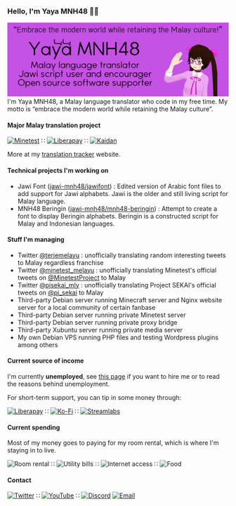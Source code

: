 ### Hello, I'm Yaya MNH48 🙋🏻

![github profile header image](https://raw.githubusercontent.com/mnh48/mnh48/master/img/profile-header.png)
I'm Yaya MNH48, a Malay language translator who code in my free time. My motto is “embrace the modern world while retaining the Malay culture”.

#### Major Malay translation project

[![Minetest](https://img.shields.io/badge/dynamic/json?color=brightgreen&label=Minetest&query=translated_percent&suffix=%25&url=https%3A%2F%2Fhosted.weblate.org%2Fapi%2Ftranslations%2Fminetest%2Fminetest%2Fms%2F%3Fformat%3Djson&style=flat-square)](https://github.com/minetest/minetest) ∷ [![Liberapay](https://img.shields.io/badge/dynamic/json?color=brightgreen&label=Liberapay&query=translated_percent&suffix=%25&url=https%3A%2F%2Fhosted.weblate.org%2Fapi%2Ftranslations%2Fliberapay%2Fcore%2Fms%2F%3Fformat%3Djson&style=flat-square)](https://github.com/liberapay/liberapay.com) ∷ [![Kaidan](https://img.shields.io/badge/dynamic/json?color=brightgreen&label=Kaidan&query=translated_percent&suffix=%25&url=https%3A%2F%2Fhosted.weblate.org%2Fapi%2Ftranslations%2Fkaidan%2Ftranslations%2Fms%2F%3Fformat%3Djson&style=flat-square)](https://invent.kde.org/kde/kaidan)

More at my [translation tracker](https://tl.mnh48.moe) website.


#### Technical projects I'm working on

- Jawi Font ([jawi-mnh48/jawifont](https://github.com/jawi-mnh48/jawifont)) : Edited version of Arabic font files to add support for Jawi alphabets. Jawi is the older and still living script for Malay language.
- MNH48 Beringin ([jawi-mnh48/mnh48-beringin](https://github.com/jawi-mnh48/mnh48-beringin)) : Attempt to create a font to display Beringin alphabets. Beringin is a constructed script for Malay and Indonesian languages.


#### Stuff I'm managing

- Twitter [@terjemelayu](https://twitter.com/terjemelayu) : unofficially translating random interesting tweets to Malay regardless franchise
- Twitter [@minetest_melayu](https://twitter.com/minetest_melayu) : unofficially translating Minetest's official tweets on [@MinetestProject](https://twitter.com/MinetestProject) to Malay
- Twitter [@pjsekai_mly](https://twitter.com/pjsekai_mly) : unofficially translating Project SEKAI's official tweets on [@pj_sekai](https://twitter.com/pj_sekai) to Malay
- Third-party Debian server running Minecraft server and Nginx website server for a local community of certain fanbase
- Third-party Debian server running private Minetest server
- Third-party Debian server running private proxy bridge
- Third-party Xubuntu server running private media server
- My own Debian VPS running PHP files and testing Wordpress plugins among others


#### Current source of income

I'm currently __unemployed__, see [this page](https://git.mnh48.moe/job.html) if you want to hire me or to read the reasons behind unemployment.

For short-term support, you can tip in some money through:

[![Liberapay](https://img.shields.io/liberapay/receives/mnh48?label=Liberapay&style=flat-square&logo=Liberapay)](https://liberapay.com/mnh48/) ∷ [![Ko-Fi](https://img.shields.io/badge/Ko--fi-Buy%20me%20a%20coffee-brightgreen?style=flat-square&logo=Ko-fi)](https://ko-fi.com/mnh48) ∷ [![Streamlabs](https://img.shields.io/badge/Streamlabs-Donation-brightgreen?style=flat-square)](https://streamlabs.com/yaya-)


#### Current spending

Most of my money goes to paying for my room rental, which is where I'm staying in to live.

![Room rental](https://img.shields.io/badge/Room%20rental-350%20MYR%2Fmonth-red?style=flat-square) ∷ ![Utility bills](https://img.shields.io/badge/Utility%20bills-50%20MYR%2Fmonth-red?style=flat-square) ∷ ![Internet access](https://img.shields.io/badge/Internet%20access-100%20MYR%2Fmonth-red?style=flat-square) ∷ ![Food](https://img.shields.io/badge/Food-whichever%20money%20left-red?style=flat-square)

#### Contact

[![Twitter](https://img.shields.io/badge/Twitter-%40mnh48com-brightgreen?logo=Twitter&style=flat-square)](https://twitter.com/mnh48com) ∷ [![YouTube](https://img.shields.io/badge/YouTube-Yaya%20Channel-brightgreen?logo=YouTube&style=flat-square)](https://www.youtube.com/channel/UCDTVO-RvDJnxR9bOWeqykDQ) ∷ [![Discord](https://img.shields.io/badge/Discord-The%20MNH48%20Discord-brightgreen?logo=Discord&style=flat-square)](https://discord.gg/xsZQyGf)
[![Email](https://img.shields.io/badge/E--mail-admin%40mnh48.moe-brightgreen?logo=Gmail&style=flat-square)](mailto:admin@mnh48.moe)

<!--
**mnh48/mnh48** is a ✨ _special_ ✨ repository because its `README.md` (this file) appears on your GitHub profile.

Here are some ideas to get you started:

- 🔭 I’m currently working on ...
- 🌱 I’m currently learning ...
- 👯 I’m looking to collaborate on ...
- 🤔 I’m looking for help with ...
- 💬 Ask me about ...
- 📫 How to reach me: ...
- 😄 Pronouns: ...
- ⚡ Fun fact: ...
-->
